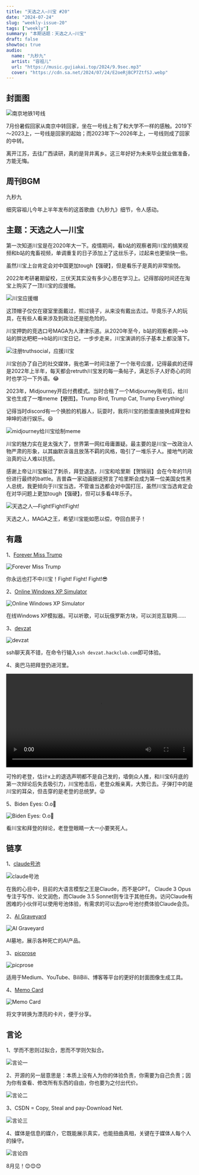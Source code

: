 ```yaml
---
title: "天选之人—川宝 #20"
date: "2024-07-24"
slug: "weekly-issue-20"
tags: ["weekly"]
summary: "本期话题：天选之人—川宝"
draft: false
showtoc: true
audio:
  name: "九秒九"
  artist: "容祖儿"
  url: "https://music.gujiakai.top/2024/9.9sec.mp3"
  cover: "https://cdn.sa.net/2024/07/24/E2oeRjBCP7ZtfSJ.webp"
---
```


## 封面图

![南京地铁1号线](https://cdn.sa.net/2024/07/15/bQatZVU7rm4Evzi.webp)

7月份暑假回家从南京中转回家，坐在一号线上有了和大学不一样的感触。2019下～2023上，一号线是回家的起始；而2023年下～2026年上，一号线则成了回家的中转。

离开江苏，去往广西读研，真的是背井离乡。这三年好好为未来毕业就业做准备，方能无悔。

## 周刊BGM

九秒九

<div id="aplayer"></div>

细究容祖儿今年上半年发布的这首歌曲《九秒九》细节，令人感动。

## 主题：天选之人—川宝

第一次知道川宝是在2020年大一下。疫情期间，看b站的观察者网川宝的搞笑视频和b站的鬼畜视频，单调重复的日子添加上了这丝乐子，过起来也更愉快一些。

虽然川宝上台肯定会对中国更加tough【强硬】，但是看乐子是真的非常愉悦。

2022年考研暑期留校，三伏天其实没有多少心思在学习上。记得那段时间还在淘宝上购买了一顶川宝的应援帽。

![川宝应援帽](https://cdn.sa.net/2024/07/24/UfATgeN9MZtVpXr.webp)

这顶帽子仅仅在寝室里面戴过，照过镜子，从来没有戴出去过。毕竟乐子人的玩具，在有些人看来涉及到政治还是挺危险的。

川宝押韵的竞选口号MAGA为人津津乐道。从2020年至今，b站的观察者网—>b站的胖达粑粑—>b站的川宝日记，一步步走来，川宝演讲的乐子基本上都没落下。

![注册truthsocial，应援川宝](https://cdn.sa.net/2024/07/24/N9berTAZahfug3L.webp)

川宝创办了自己的社交媒体，我也第一时间注册了一个账号应援，记得最疯的还得是2022年上半年，每天都会retruth川宝发的每一条帖子，满足乐子人好奇心的同时也学习一下外语。😂

2023年，Midjourney开启付费模式。当时合租了一个Midjourney账号后，给川宝也生成了一堆meme【梗图】。Trump Bird, Trump Cat, Trump Everything!

记得当时discord有一个换脸的机器人，玩耍时，我将川宝的脸蛋直接换成拜登和坤坤的进行娱乐。😆

![midjourney给川宝绘制meme](https://cdn.sa.net/2024/07/24/sgD5xabjFqwIr9Y.webp)

川宝的魅力实在是太强大了，世界第一网红毋庸置疑。最主要的是川宝一改政治人物严肃的形象，以其幽默诙谐且放荡不羁的风格，吸引了一堆乐子人。接地气的政治真的让人难以抗拒。

感谢上帝让川宝躲过了刺杀，拜登退选，川宝和哈里斯【贺锦丽】会在今年的11月份进行最终的battle。吉普森一家动画据说预言了哈里斯会成为第一位美国女性黑人总统，我更倾向于川宝当选，不管谁当选都会对中国打压，虽然川宝当选肯定会在对华问题上更加tough【强硬】，但可以多看4年乐子。

![天选之人—Fight!Fight!Fight!](https://cdn.sa.net/2024/07/24/YHvEVMlJ2rgzUO8.webp)

天选之人，MAGA之王，希望川宝能如愿以偿，夺回白房子！

## 有趣

1、[Forever Miss Trump](https://forever-miss-trump.vercel.app/)

![Forever Miss Trump](https://cdn.sa.net/2024/07/24/wABUfpxt9Fjzm8T.webp)

你永远也打不中川宝！Fight! Fight! Fight!😎

2、[Online Windows XP Simulator](https://geekprank.com/)

![Online Windows XP Simulator](https://cdn.sa.net/2024/07/24/nsLmUzWMHZBVrXb.webp)

在线Windows XP模拟器。可以听歌，可以玩俄罗斯方块，可以浏览互联网......

3、[devzat](github.com/quackduck/devzat)

![devzat](https://cdn.sa.net/2024/07/24/ufD8siXlFWdM4gB.webp)

ssh聊天真不错，在命令行输入`ssh devzat.hackclub.com`即可体验。

4、奥巴马把拜登扔进河里。

<video width="100%" height="auto" controls>
  <source src="https://cdn.jiakai.page/videos/2024/obama-threw-biden-into-the-river.mp4" type="video/mp4">
  您的浏览器不支持视频标签。
</video>

可怜的老登，估计x上的退选声明都不是自己发的，墙倒众人推，和川宝6月底的第一次辩论后失去吸引力，川宝枪击后，老登众叛亲离，大势已去。子弹打中的是川宝的耳朵，但击穿的是老登的总统梦。😜

5、Biden Eyes: O.o🤣

![Biden Eyes: O.o🤣](https://cdn.sa.net/2024/07/24/1cIfjoXQubeTJdY.webp)

看川宝和拜登的辩论，老登登眼睛一大一小要笑死人。

## 链享

1、[claude号池](https://share.claude.asia/)

![claude号池](https://cdn.sa.net/2024/07/24/el5LcC2ruxvNGhI.webp)

在我的心目中，目前的大语言模型之王是Claude，而不是GPT。
Claude 3 Opus专注于写作、论文润色，而Claude 3.5 Sonnet则专注于其他任务。访问Claude有困难的小伙伴可以使用号池体验，有需求的可以去pro号池付费体验Claude会员。

2、[AI Graveyard](https://dang.ai/ai-graveyard)

![AI Graveyard](https://cdn.sa.net/2024/07/24/7VygpxOuDjtGYaQ.webp)

AI墓地，展示各种死亡的AI产品。

3、[picprose](https://picprose.net/)

![picprose](https://cdn.sa.net/2024/07/24/9OE75fWKnHIyQPV.webp)

适用于Medium、YouTube、BiliBili、博客等平台的更好的封面图像生成工具。

4、[Memo Card](https://memocard.net/)

![Memo Card](https://cdn.sa.net/2024/07/24/u7fxdroih3WXj8R.webp)

将文字转换为漂亮的卡片，便于分享。

## 言论

1、学而不思则过拟合，思而不学则欠拟合。

![言论一](https://cdn.sa.net/2024/07/24/CSr9t8ERHLseAoh.webp)


2、开源的另一层意思是：本质上没有人为你的体验负责，你需要为自己负责；因为你有查看、修改所有东西的自由，你也要为之付出代价。

![言论二](https://cdn.sa.net/2024/07/24/LH34eMEWsPuTf87.webp)


3、CSDN = Copy, Steal and pay-Download Net.

![言论三](https://cdn.sa.net/2024/07/24/jNVthe7Yosfq4DU.webp)


4、媒体是信息的媒介，它既能展示真实，也能扭曲真相，关键在于媒体人每个人的操守。

![言论四](https://cdn.sa.net/2024/07/24/2BAdzGT9elCY6I8.webp)


8月见！😊😊😊